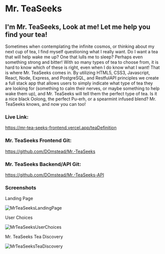 # Mr. TeaSeeks

## I'm Mr. TeaSeeks, Look at me! Let me help you find your tea!

 Sometimes when contemplating the infinite cosmos, or thinking about my next cup of tea, I find myself questioning what I really want. Do I want a tea that will help wake me up? One that lulls me to sleep? Perhaps even something strong and bitter! With so many types of tea to choose from, it is hard to know which of these is right, even when I do know what I want! That is where Mr. TeaSeeks comes in. By utilizing HTML5, CSS3, Javascript, React, Node, Express, and PostgreSQL, and RestfulAPI principles we create a full stack app that allows users to simply indicate what type of tea they are looking for (something to calm their nerves, or maybe something to help wake them up), and Mr. TeaSeeks will tell them the perfect type of tea. Is it a nice black Oolong, the perfect Pu-erh, or a spearmint infused blend? Mr. TeaSeeks knows, and now you can too! 

### Live Link:
https://mr-tea-seeks-frontend.vercel.app/teaDefinition

### Mr. TeaSeeks Frontend Git:
https://github.com/DOmstead/Mr.-TeaSeeks

### Mr. TeaSeeks Backend/API Git:
https://github.com/DOmstead/Mr.-TeaSeeks-API


 ### Screenshots

Landing Page

 ![MrTeaSeeksLandingPage](https://user-images.githubusercontent.com/49734565/85107289-97fe0400-b1c2-11ea-8e7a-7ede5be08c80.png)


User Choices

![MrTeaSeeksUserChoices](https://user-images.githubusercontent.com/49734565/85107360-b49a3c00-b1c2-11ea-845f-1973046ad2cd.png)


Mr. TeaSeeks Tea Discovery

![MrTeaSeeksTeaDiscovery](https://user-images.githubusercontent.com/49734565/85107437-d09ddd80-b1c2-11ea-879c-ea607a6babfa.png)
